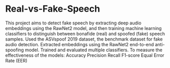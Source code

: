 # Real-vs-Fake-Speech
This project aims to detect fake speech by extracting deep audio embeddings using the RawNet2 model, and then training machine learning classifiers to distinguish between bonafide (real) and spoofed (fake) speech samples. 
Used the ASVspoof 2019 dataset, the benchmark dataset for fake audio detection.
Extracted embeddings using the RawNet2 end-to-end anti-spoofing model.
Trained and evaluated multiple classifiers.
To measure the effectiveness of the  models:
    Accuracy
    Precision
    Recall
    F1-score
    Equal Error Rate (EER)
